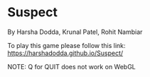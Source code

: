 # Suspect 
 By Harsha Dodda, Krunal Patel, Rohit Nambiar

To play this game please follow this link:
https://harshadodda.github.io/Suspect/

NOTE: Q for QUIT does not work on WebGL
